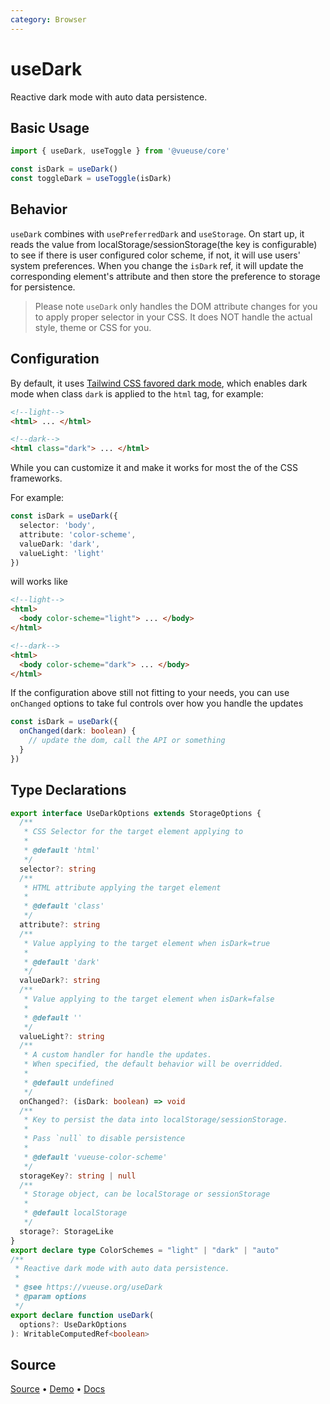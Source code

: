 ```yaml
---
category: Browser
---
```


# useDark

Reactive dark mode with auto data persistence.

## Basic Usage

```js
import { useDark, useToggle } from '@vueuse/core'

const isDark = useDark()
const toggleDark = useToggle(isDark)
```

## Behavior

`useDark` combines with `usePreferredDark` and `useStorage`. On start up, it reads the value from localStorage/sessionStorage(the key is configurable) to see if there is user configured color scheme, if not, it will use users' system preferences. When you change the `isDark` ref, it will update the corresponding element's attribute and then store the preference to storage for persistence.

> Please note `useDark` only handles the DOM attribute changes for you to apply proper selector in your CSS. It does NOT handle the actual style, theme or CSS for you.

## Configuration

By default, it uses [Tailwind CSS favored dark mode](https://tailwindcss.com/docs/dark-mode#toggling-dark-mode-manually), which enables dark mode when class `dark` is applied to the `html` tag, for example:

```html
<!--light-->
<html> ... </html>

<!--dark-->
<html class="dark"> ... </html>
```

While you can customize it and make it works for most the of the CSS frameworks.

For example:

```ts
const isDark = useDark({
  selector: 'body',
  attribute: 'color-scheme',
  valueDark: 'dark',
  valueLight: 'light'
})
```

will works like

```html
<!--light-->
<html>
  <body color-scheme="light"> ... </body>
</html>

<!--dark-->
<html>
  <body color-scheme="dark"> ... </body>
</html>
```

If the configuration above still not fitting to your needs, you can use `onChanged` options to take ful controls over how you handle the updates

```ts
const isDark = useDark({
  onChanged(dark: boolean) {
    // update the dom, call the API or something
  }
})
```


<!--FOOTER_STARTS-->
## Type Declarations

```typescript
export interface UseDarkOptions extends StorageOptions {
  /**
   * CSS Selector for the target element applying to
   *
   * @default 'html'
   */
  selector?: string
  /**
   * HTML attribute applying the target element
   *
   * @default 'class'
   */
  attribute?: string
  /**
   * Value applying to the target element when isDark=true
   *
   * @default 'dark'
   */
  valueDark?: string
  /**
   * Value applying to the target element when isDark=false
   *
   * @default ''
   */
  valueLight?: string
  /**
   * A custom handler for handle the updates.
   * When specified, the default behavior will be overridded.
   *
   * @default undefined
   */
  onChanged?: (isDark: boolean) => void
  /**
   * Key to persist the data into localStorage/sessionStorage.
   *
   * Pass `null` to disable persistence
   *
   * @default 'vueuse-color-scheme'
   */
  storageKey?: string | null
  /**
   * Storage object, can be localStorage or sessionStorage
   *
   * @default localStorage
   */
  storage?: StorageLike
}
export declare type ColorSchemes = "light" | "dark" | "auto"
/**
 * Reactive dark mode with auto data persistence.
 *
 * @see https://vueuse.org/useDark
 * @param options
 */
export declare function useDark(
  options?: UseDarkOptions
): WritableComputedRef<boolean>
```

## Source

[Source](https://github.com/vueuse/vueuse/blob/main/packages/core/useDark/index.ts) • [Demo](https://github.com/vueuse/vueuse/blob/main/packages/core/useDark/demo.vue) • [Docs](https://github.com/vueuse/vueuse/blob/main/packages/core/useDark/index.md)


<!--FOOTER_ENDS-->
